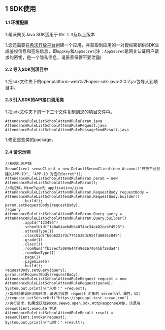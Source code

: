 ## 1 SDK使用

#### 1.1 环境配置

1.希沃网关Java SDK适用于`JDK 1.5`及以上版本

1.您还需要在[希沃开放平台](http://open.seewo.com/#/console)创建一个应用，并获取到应用的一对授权密钥供SDK生成鉴权信息和签名信息，即`AppKey`和`AppSecret`(注：`AppSecret`是网关认证用户请求的密钥，是一个隐私信息，请妥善保管不要泄露)

#### 2.2 导入SDK到项目中

1.把sdk文件夹下的openplatform-web%2Fopen-sdk-java-2.0.2.jar包导入到项目中。

#### 2.3 引入SDK的API接口调用类

1.把sdk文件夹下的一下三个文件复制到您的项目文件中。

```
AttendanceRuleListSchoolAttendRuleParam.java
AttendanceRuleListSchoolAttendRuleRequest.java
AttendanceRuleListSchoolAttendRuleMessageSendResult.java
```

1.修正这些类的package。

#### 2.4 请求示例

```
//初始化客户端
SeewoClient seewoClient = new DefaultSeewoClient(new Account("开放平台创建的APP-ID", "APP-ID 对应的Secret"));
AttendanceRuleListSchoolAttendRuleParam param = new AttendanceRuleListSchoolAttendRuleParam();
//响应体，MimeType为 application/json
AttendanceRuleListSchoolAttendRuleParam.RequestBody requestBody = AttendanceRuleListSchoolAttendRuleParam.RequestBody.builder()
        .build();
param.setRequestBody(requestBody);
//query
AttendanceRuleListSchoolAttendRuleParam.Query query = AttendanceRuleListSchoolAttendRuleParam.Query.builder()
        .appId("123456")
        .schoolUid("1a8a04aebdbb4074bc34e402cebf4528")
        .attendType(1)
        .classUid("b0b62257dc7741538dc954fd6036c849")
        .grade(1)
        .clazz(1)
        .roomNum("fb37ecf5084644f49e1674645bf2eda4")
        .roomNumType(1)
        .page(1)
        .pageSize(5)
        .build();
requestBody.setQuery(query);
param.setRequestBody(requestBody);
AttendanceRuleListSchoolAttendRuleRequest request = new AttendanceRuleListSchoolAttendRuleRequest(param);
System.out.println("入参：" +request);
//如果想要调用沙箱环境，请通过设置 request 对象的 serverUrl 属性，如：
//request.setServerUrl("https://openapi.test.seewo.com")
//执行请求，如果想获取到com.seewo.open.sdk.HttpResponse对象，请调用 seewoClient.execute 方法
AttendanceRuleListSchoolAttendRuleResult result = seewoClient.invoke(request);
System.out.println("出参：" +result);
```